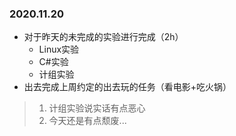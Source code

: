 ### 2020.11.20

- 对于昨天的未完成的实验进行完成（2h）
  - Linux实验
  - C#实验
  - 计组实验
- 出去完成上周约定的出去玩的任务（看电影+吃火锅）

>1. 计组实验说实话有点恶心
>2. 今天还是有点颓废...